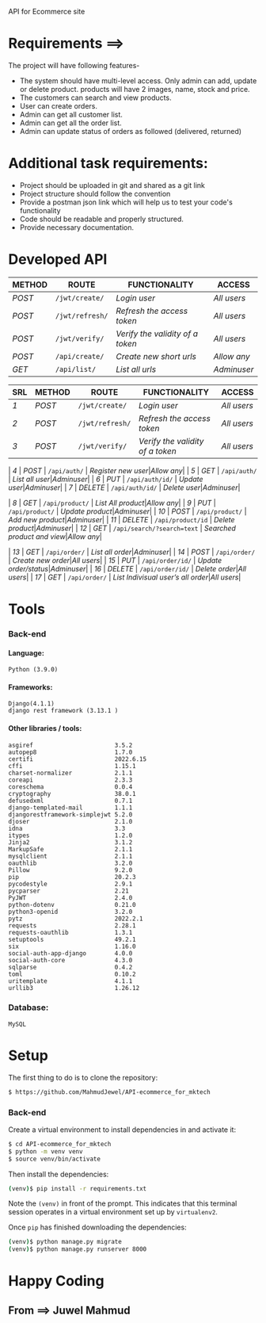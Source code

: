 ﻿API for Ecommerce site
# Requirements ==> 
The project will have following features-
* The system should have multi-level access. Only admin can add, update or delete product. products will have 2 images, name, stock and price.
* The customers can search and view products.
* User can create orders.
* Admin can get all customer list.
* Admin can get all the order list.
* Admin can update status of orders as followed (delivered,
returned)
# Additional task requirements:
* Project should be uploaded in git and shared as a git link
* Project structure should follow the convention
* Provide a postman json link which will help us to test your
code's functionality
* Code should be readable and properly structured.
* Provide necessary documentation.

# Developed API
| METHOD | ROUTE | FUNCTIONALITY |ACCESS|
| ------- | ----- | ------------- | ------------- |
| *POST* | ```/jwt/create/``` | _Login user_| _All users_|
| *POST* | ```/jwt/refresh/``` | _Refresh the access token_|_All users_|
| *POST* | ```/jwt/verify/``` | _Verify the validity of a token_|_All users_|
| *POST* | ```/api/create/``` | _Create new short urls_|_Allow any_|
| *GET* | ```/api/list/``` | _List all urls_|_Adminuser_|


| SRL | METHOD | ROUTE | FUNCTIONALITY |ACCESS|
| ------- | ------- | ----- | ------------- | ------------- |
| *1* | *POST* | ```/jwt/create/``` | _Login user_| _All users_|
| *2* | *POST* | ```/jwt/refresh/``` | _Refresh the access token_|_All users_|
| *3* | *POST* | ```/jwt/verify/``` | _Verify the validity of a token_|_All users_|

| *4* | *POST* | ```/api/auth/``` | _Register new user_|_Allow any_|
| *5* | *GET* | ```/api/auth/``` | _List all user_|_Adminuser_|
| *6* | *PUT* | ```/api/auth/id/``` | _Update user_|_Adminuser_|
| *7* | *DELETE* | ```/api/auth/id/``` | _Delete user_|_Adminuser_|

| *8* | *GET* | ```/api/product/``` | _List All product_|_Allow any_|
| *9* | *PUT* | ```/api/product/``` | _Update product_|_Adminuser_|
| *10* | *POST* | ```/api/product/``` | _Add new product_|_Adminuser_|
| *11* | *DELETE* | ```/api/product/id``` | _Delete product_|_Adminuser_|
| *12* | *GET* | ```/api/search/?search=text``` | _Searched product and view_|_Allow any_|

| *13* | *GET* | ```/api/order/``` | _List all order_|_Adminuser_|
| *14* | *POST* | ```/api/order/``` | _Create new order_|_All users_|
| *15* | *PUT* | ```/api/order/id/``` | _Update order/status_|_Adminuser_|
| *16* | *DELETE* | ```/api/order/id/``` | _Delete order_|_All users_|
| *17* | *GET* | ```/api/order/``` | _List Indivisual user’s all order_|_All users_|

# Tools
### Back-end
#### Language:
	Python (3.9.0)

#### Frameworks:
	Django(4.1.1)
	django rest framework (3.13.1 )
	
#### Other libraries / tools:
	asgiref                       3.5.2
	autopep8                      1.7.0
	certifi                       2022.6.15
	cffi                          1.15.1
	charset-normalizer            2.1.1
	coreapi                       2.3.3
	coreschema                    0.0.4
	cryptography                  38.0.1
	defusedxml                    0.7.1
	django-templated-mail         1.1.1
	djangorestframework-simplejwt 5.2.0
	djoser                        2.1.0
	idna                          3.3
	itypes                        1.2.0
	Jinja2                        3.1.2
	MarkupSafe                    2.1.1
	mysqlclient                   2.1.1
	oauthlib                      3.2.0
	Pillow                        9.2.0
	pip                           20.2.3
	pycodestyle                   2.9.1
	pycparser                     2.21
	PyJWT                         2.4.0
	python-dotenv                 0.21.0
	python3-openid                3.2.0
	pytz                          2022.2.1
	requests                      2.28.1
	requests-oauthlib             1.3.1
	setuptools                    49.2.1
	six                           1.16.0
	social-auth-app-django        4.0.0
	social-auth-core              4.3.0
	sqlparse                      0.4.2
	toml                          0.10.2
	uritemplate                   4.1.1
	urllib3                       1.26.12

	
### Database:
	MySQL

# Setup
The first thing to do is to clone the repository:
```sh
$ https://github.com/MahmudJewel/API-ecommerce_for_mktech
```
### Back-end
Create a virtual environment to install dependencies in and activate it:
```sh
$ cd API-ecommerce_for_mktech
$ python -m venv venv
$ source venv/bin/activate
```
Then install the dependencies:
```sh
(venv)$ pip install -r requirements.txt
```
Note the `(venv)` in front of the prompt. This indicates that this terminal
session operates in a virtual environment set up by `virtualenv2`.

Once `pip` has finished downloading the dependencies:
```sh
(venv)$ python manage.py migrate
(venv)$ python manage.py runserver 8000
```

# Happy Coding
## From ==> Juwel Mahmud

